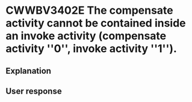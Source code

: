 # CWWBV3402E The compensate activity cannot be contained inside an invoke activity (compensate activity ''0'', invoke activity ''1'').

## Explanation

## User response